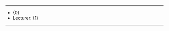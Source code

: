 -------------------------------------------------------------------------------
- {0}
- Lecturer: {1}
-------------------------------------------------------------------------------
